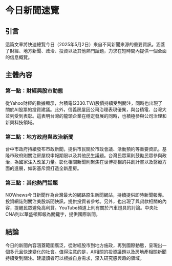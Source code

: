 # 今日新聞速覽

## 引言

這篇文章將快速總覽今日（2025年5月2日）來自不同新聞來源的重要資訊。涵蓋了財經、地方新聞、政治、投資以及其他熱門話題，力求在短時間內提供一個全面的信息概覽。

## 主體內容

### 第一點：財經與股市動態

從Yahoo財經的數據顯示，台積電(2330.TW)股價持續受到關注，同時也出現了關於AI股票的投資建議。此外，信義房屋因公司治理表現優異，與台積電、台灣大並列受到表彰。這表明台灣的龍頭企業在穩定發展的同時，也積極參與公司治理和新興科技領域。

### 第二點：地方政府與政治新聞

台中市政府持續發布市政新聞，提供市民關於市政會議、活動預約等重要資訊。基隆市政府則關注房屋稅申報期限以及其他民生議題。台灣民眾黨則鼓勵民眾參與政治，為國家注入改革力量。彰化相關新聞則聚焦在世博亮相的共創計畫以及醫療方面的進展，如彰基斥資打造全新產房。

### 第三點：其他熱門話題

NOWnews今日新聞作為台灣最大的網路原生新聞網站，持續提供即時新聞報導。投資網誌則關注美股新聞快訊，提供投資者參考。另外，也出現了與貸款相關的內容，提醒民眾避免高利貸。YouTube頻道上則有關於汽車燈具的討論。中央社CNA則以華盛頓郵報為關鍵字，提供國際新聞。

## 結論

今日的新聞內容涵蓋範圍廣泛，從財經股市到地方施政，再到國際動態，呈現出一個多元且快速變化的社會。值得注意的是，AI相關的投資議題以及房地產相關新聞持續受到關注。建議讀者可以根據自身需求，深入研究感興趣的領域。
